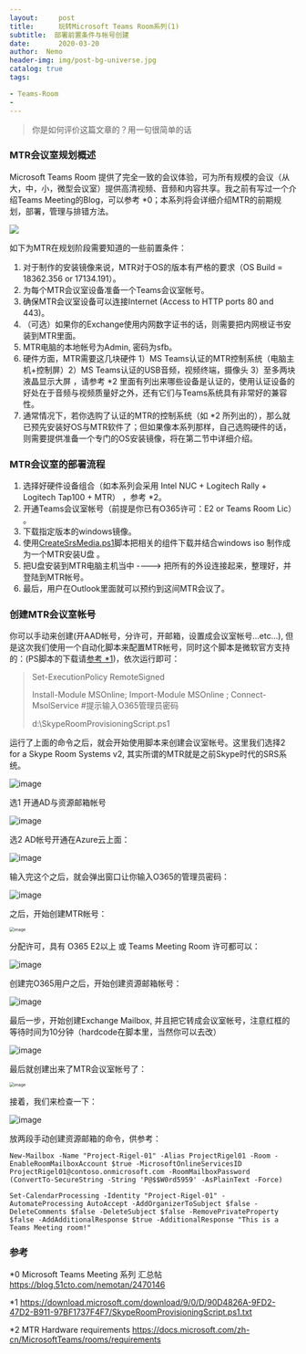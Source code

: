 ```yaml
---
layout:     post
title:      玩转Microsoft Teams Room系列(1)
subtitle:  部署前置条件与帐号创建
date:       2020-03-20
author:  Nemo
header-img: img/post-bg-universe.jpg
catalog: true
tags:

- Teams-Room
- 
---
```


> 你是如何评价这篇文章的？用一句很简单的话

### MTR会议室规划概述

Microsoft Teams Room 提供了完全一致的会议体验，可为所有规模的会议（从大，中，小，微型会议室）提供高清视频、音频和内容共享。我之前有写过一个介绍Teams Meeting的Blog，可以参考 *0；本系列将会详细介绍MTR的前期规划，部署，管理与排错方法。

![](https://cdn.jsdelivr.net/gh/tangx007/tangx007.github.io/img/p33389e15565a25eb3fe8ec36fac791978a7.png)

如下为MTR在规划阶段需要知道的一些前置条件：

1. 对于制作的安装镜像来说，MTR对于OS的版本有严格的要求（OS Build = 18362.356 or 17134.191）。
2. 为每个MTR会议室设备准备一个Teams会议室帐号。
3. 确保MTR会议室设备可以连接Internet (Access to HTTP ports 80 and 443)。
4. （可选）如果你的Exchange使用内网数字证书的话，则需要把内网根证书安装到MTR里面。
5. MTR电脑的本地帐号为Admin, 密码为sfb。
6. 硬件方面，MTR需要这几块硬件 1）MS Teams认证的MTR控制系统（电脑主机+控制屏）2）MS Teams认证的USB音频，视频终端，摄像头 3）至多两块液晶显示大屏 ，请参考 *2 里面有列出来哪些设备是认证的，使用认证设备的好处在于音频与视频质量好之外，还有它们与Teams系统具有非常好的兼容性。
7. 通常情况下，若你选购了认证的MTR的控制系统（如 *2 所列出的），那么就已预先安装好OS与MTR软件了；但如果像本系列那样，自己选购硬件的话，则需要提供准备一个专门的OS安装镜像，将在第二节中详细介绍。

### MTR会议室的部署流程

1. 选择好硬件设备组合（如本系列会采用 Intel NUC + Logitech Rally + Logitech Tap100 + MTR） ，参考 *2。
2. 开通Teams会议室帐号（前提是你已有O365许可：E2 or Teams Room Lic） 。
3. 下载指定版本的windows镜像。
4. 使用[CreateSrsMedia.ps1](https://go.microsoft.com/fwlink/?linkid=867842)脚本把相关的组件下载并结合windows iso 制作成为一个MTR安装U盘 。
5. 把U盘安装到MTR电脑主机当中 ----> 把所有的外设连接起来，整理好，并登陆到MTR帐号。
6. 最后，用户在Outlook里面就可以预约到这间MTR会议了。

### 创建MTR会议室帐号

你可以手动来创建(开AAD帐号，分许可，开邮箱，设置成会议室帐号…etc…), 但是这次我们使用一个自动化脚本来配置MTR帐号，同时这个脚本是微软官方支持的：(PS脚本的下载请[参考 *1](https://go.microsoft.com/fwlink/?linkid=870105))，依次运行即可：

> Set-ExecutionPolicy RemoteSigned
>
> Install-Module MSOnline; Import-Module MSOnline ; Connect-MsolService #提示输入O365管理员密码
>
> d:\SkypeRoomProvisioningScript.ps1 

运行了上面的命令之后，就会开始使用脚本来创建会议室帐号。这里我们选择2 for a Skype Room Systems v2, 其实所谓的MTR就是之前Skype时代的SRS系统。

![image](https://cdn.jsdelivr.net/gh/tangx007/tangx007.github.io/img/mtr1image_thumb38.png)

选1 开通AD与资源邮箱帐号

![image](https://cdn.jsdelivr.net/gh/tangx007/tangx007.github.io/img/mtr2222image_thumb37.png)

选2 AD帐号开通在Azure云上面：

![image](https://cdn.jsdelivr.net/gh/tangx007/tangx007.github.io/img/mtr33333image_thumb36.png)

输入完这个之后，就会弹出窗口让你输入O365的管理员密码：

![image](https://cdn.jsdelivr.net/gh/tangx007/tangx007.github.io/img/mtr4444image_thumb35.png)

之后，开始创建MTR帐号：

<img src="https://cdn.jsdelivr.net/gh/tangx007/tangx007.github.io/img/mtr55555image_thumb34.png" alt="image" style="zoom:50%;" />

分配许可，具有 O365 E2以上 或 Teams Meeting Room 许可都可以：

![image](https://cdn.jsdelivr.net/gh/tangx007/tangx007.github.io/img/mtr666image_thumb33.png)

创建完O365用户之后，开始创建资源邮箱帐号：

![image](https://cdn.jsdelivr.net/gh/tangx007/tangx007.github.io/img/mtr777image_thumb32.png)

最后一步，开始创建Exchange Mailbox, 并且把它转成会议室帐号，注意红框的等待时间为10分钟（hardcode在脚本里，当然你可以去改）

![image](https://cdn.jsdelivr.net/gh/tangx007/tangx007.github.io/img/mtr8888image_thumb31.png)

最后就创建出来了MTR会议室帐号了：

<img src="https://cdn.jsdelivr.net/gh/tangx007/tangx007.github.io/img/mtr9999image_thumb43.png" alt="image" style="zoom:50%;" />

接着，我们来检查一下：

![image](https://cdn.jsdelivr.net/gh/tangx007/tangx007.github.io/img/mtr101010image_thumb6.png)

放两段手动创建资源邮箱的命令，供参考：

```
New-Mailbox -Name "Project-Rigel-01" -Alias ProjectRigel01 -Room -EnableRoomMailboxAccount $true -MicrosoftOnlineServicesID ProjectRigel01@contoso.onmicrosoft.com -RoomMailboxPassword (ConvertTo-SecureString -String 'P@$$W0rd5959' -AsPlainText -Force)

Set-CalendarProcessing -Identity "Project-Rigel-01" -AutomateProcessing AutoAccept -AddOrganizerToSubject $false -DeleteComments $false -DeleteSubject $false -RemovePrivateProperty $false -AddAdditionalResponse $true -AdditionalResponse "This is a Teams Meeting room!"
```

### 参考

*0 Microsoft Teams Meeting 系列 汇总帖 https://blog.51cto.com/nemotan/2470146

*1 https://download.microsoft.com/download/9/0/D/90D4826A-9FD2-47D2-B911-97BF1737F4F7/SkypeRoomProvisioningScript.ps1.txt

*2 MTR Hardware requirements https://docs.microsoft.com/zh-cn/MicrosoftTeams/rooms/requirements






